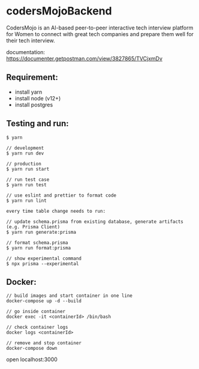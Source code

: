 # codersMojoBackend

CodersMojo is an AI-based peer-to-peer interactive tech interview platform for Women to connect with great tech companies and prepare them well for their tech interview.

documentation: https://documenter.getpostman.com/view/3827865/TVCjxmDv

## Requirement:
 - install yarn
 - install node (v12+)
 - install postgres

## Testing and run:
```
$ yarn

// development
$ yarn run dev

// production
$ yarn run start

// run test case
$ yarn run test

// use eslint and prettier to format code
$ yarn run lint
```

```
every time table change needs to run:

// update schema.prisma from existing database, generate artifacts (e.g. Prisma Client)
$ yarn run generate:prisma

// format schema.prisma
$ yarn run format:prisma

// show experimental command
$ npx prisma --experimental
```

## Docker:

```
// build images and start container in one line
docker-compose up -d --build

// go inside container
docker exec -it <containerId> /bin/bash

// check container logs
docker logs <containerId>

// remove and stop container
docker-compose down
```

open localhost:3000